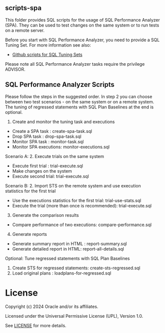 ## scripts-spa
This folder provides SQL scripts for the usage of SQL Performance Analyzer (SPA). They can be used to test changes on the same system or to run tests on a remote server.

Before you start with SQL Performance Analyzer, you need to provide a SQL Tuning Set. 
For more information see also:   
- [Github scripts for SQL Tuning Sets](https://github.com/oracle-devrel/technology-engineering/tree/main/data-platform/core-converged-db/db-performance/sql-performance/sql-tuning-sets)

Please note all SQL Performance Analyzer tasks require the privilege ADVISOR.

## SQL Performance Analyzer Scripts
Please follow the steps in the suggested order. In step 2 you can choose between two test scenarios - on the same system or on a remote system. The tuning of regressed statements with SQL Plan Baselines at the end is optional.

1. Create and monitor the tuning task and executions
- Create a SPA task     : create-spa-task.sql
- Drop SPA task         : drop-spa-task.sql
- Monitor SPA task      : monitor-task.sql
- Monitor SPA executions: monitor-executions.sql
 
Scenario A: 
2. Execute trials on the same system
- Execute first trial : trial-execute.sql 
- Make changes on the system
- Execute second trial: trial-execute.sql  

Scenario B: 
2. Import STS on the remote system and use execution statistics for the first trial 
- Use the executions statistics for the first trial: trial-use-stats.sql
- Execute the trial (more than once is recommended): trial-execute.sql 


3. Generate the comparison results
- Compare performance of two executions: compare-performance.sql

4. Generate reports
- Generate summary report in HTML : report-summary.sql 
- Generate detailed report in HTML: report-all-details.sql


Optional: 
Tune regressed statements with SQL Plan Baselines
1. Create STS for regressed statements: create-sts-regressed.sql
2. Load original plans                : loadplans-for-regressed.sql

# License

Copyright (c) 2024 Oracle and/or its affiliates.

Licensed under the Universal Permissive License (UPL), Version 1.0.

See [LICENSE](https://github.com/oracle-devrel/technology-engineering/blob/main/LICENSE) for more details.
